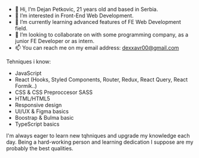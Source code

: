 - 👋 Hi, I’m Dejan Petkovic, 21 years old and based in Serbia.
- 👀 I’m interested in Front-End Web Development.
- 🌱 I’m currently learning advanced features of FE Web Development field.
- 💞️ I’m looking to collaborate on with some programming company, as a junior FE Developer or as intern.
- 📫 You can reach me on my email address: dexxavr00@gmail.com

Tehniques i know: 
- JavaScript
- React (Hooks, Styled Components, Router, Redux, React Query, React Formik..)
- CSS & CSS Preproccesor SASS
- HTML/HTML5
- Responsive design
- UI/UX & Figma basics
- Boostrap & Bulma basic
- TypeScript basics

I'm always eager to learn new tqhniques and upgrade my knowledge each day.
Being a hard-working person and learning dedication I suppose are my probably the best qualities. 
